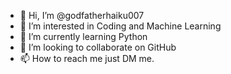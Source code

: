 - 👋 Hi, I’m @godfatherhaiku007
- 👀 I’m interested in Coding and Machine Learning
- 🌱 I’m currently learning Python
- 💞️ I’m looking to collaborate on GitHub
- 📫 How to reach me just DM me.

<!---
godfatherhaiku007/godfatherhaiku007 is a ✨ special ✨ repository because its `README.md` (this file) appears on your GitHub profile.
You can click the Preview link to take a look at your changes.
--->
